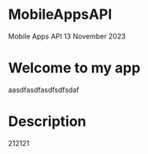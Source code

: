# MobileAppsAPI
Mobile Apps API 13 November 2023

# Welcome to my app 

aasdfasdfasdfsdfsdaf

# Description
212121

<!-- Test comment 27 Novemebr -->